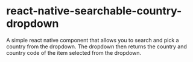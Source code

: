 # react-native-searchable-country-dropdown
A simple react native component that allows you to search and pick a country from the dropdown. The dropdown then returns the country and country code of the item selected from the dropdown.
